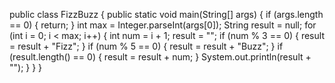 public class FizzBuzz {
	public static void main(String[] args) {
		if (args.length == 0) {
			return;
		}
		int max = Integer.parseInt(args[0]);
		String result = null;
		for (int i = 0; i < max; i++) {
			int num = i + 1;
			result = "";
			if (num % 3 == 0) {
				result = result + "Fizz";
			}
			if (num % 5 == 0) {
				result = result + "Buzz";
			}
			if (result.length() == 0) {
				result = result + num;
			}
			System.out.println(result + "");
		}
	}
}
